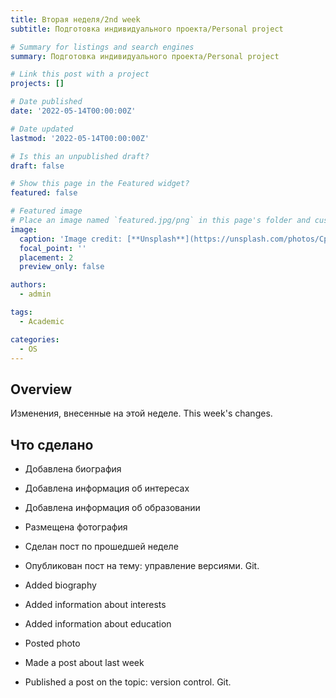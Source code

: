```yaml
---
title: Вторая неделя/2nd week
subtitle: Подготовка индивидуального проекта/Personal project

# Summary for listings and search engines
summary: Подготовка индивидуального проекта/Personal project

# Link this post with a project
projects: []

# Date published
date: '2022-05-14T00:00:00Z'

# Date updated
lastmod: '2022-05-14T00:00:00Z'

# Is this an unpublished draft?
draft: false

# Show this page in the Featured widget?
featured: false

# Featured image
# Place an image named `featured.jpg/png` in this page's folder and customize its options here.
image:
  caption: 'Image credit: [**Unsplash**](https://unsplash.com/photos/CpkOjOcXdUY)'
  focal_point: ''
  placement: 2
  preview_only: false

authors:
  - admin

tags:
  - Academic

categories:
  - OS
---
```


## Overview

Изменения, внесенные на этой неделе.
This week's changes.

## Что сделано

- Добавлена биография
- Добавлена информация об интересах
- Добавлена информация об образовании
- Размещена фотография
- Сделан пост по прошедшей неделе
- Опубликован пост на тему: управление версиями. Git.

- Added biography
- Added information about interests
- Added information about education
- Posted photo
- Made a post about last week
- Published a post on the topic: version control. Git.
